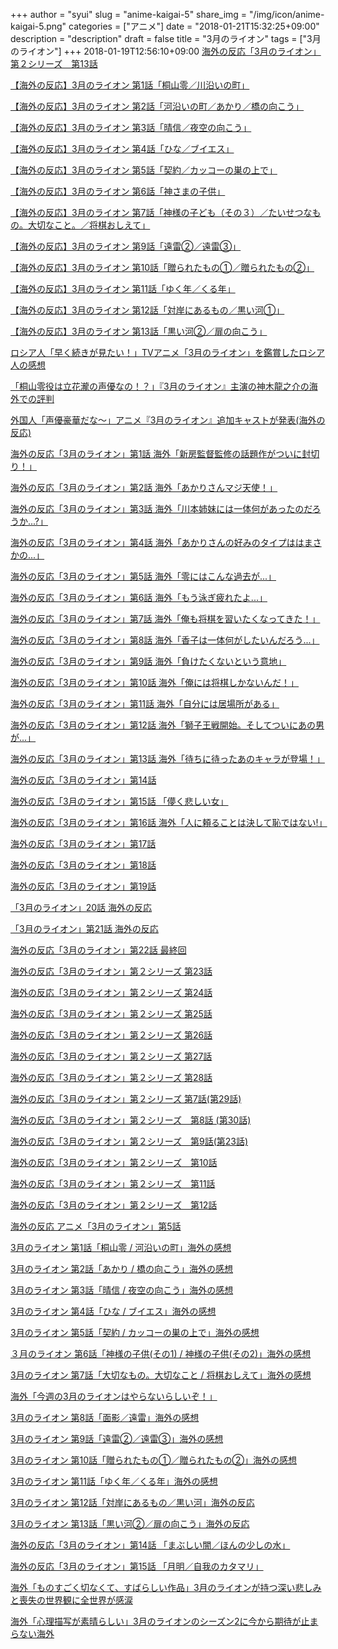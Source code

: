 +++
author = "syui"
slug = "anime-kaigai-5"
share_img = "/img/icon/anime-kaigai-5.png"
categories = ["アニメ"]
date = "2018-01-21T15:32:25+09:00"
description = "description"
draft = false
title = "3月のライオン"
tags = ["3月のライオン"]
+++
<span class="update-time">2018-01-19T12:56:10+09:00</span> <a href="http://honyakutyuihou.hatenablog.com/entry/2018/01/19/215610" rel="nofollow" target="_blank" title="海外の反応「3月のライオン」第２シリーズ　第13話">海外の反応「3月のライオン」第２シリーズ　第13話</a>



<a href="http://animetr.blog.fc2.com/blog-entry-132.html" rel="nofollow" target="_blank" title="【海外の反応】3月のライオン 第1話「桐山零／川沿いの町」">【海外の反応】3月のライオン 第1話「桐山零／川沿いの町」</a>

<a href="http://animetr.blog.fc2.com/blog-entry-138.html" rel="nofollow" target="_blank" title=" 【海外の反応】3月のライオン 第2話「河沿いの町／あかり／橋の向こう」"> 【海外の反応】3月のライオン 第2話「河沿いの町／あかり／橋の向こう」</a>

<a href="http://animetr.blog.fc2.com/blog-entry-144.html" rel="nofollow" target="_blank" title="【海外の反応】3月のライオン 第3話「晴信／夜空の向こう」">【海外の反応】3月のライオン 第3話「晴信／夜空の向こう」</a>

<a href="http://animetr.blog.fc2.com/blog-entry-149.html" rel="nofollow" target="_blank" title=" 【海外の反応】3月のライオン 第4話「ひな／ブイエス」"> 【海外の反応】3月のライオン 第4話「ひな／ブイエス」</a>

<a href="http://animetr.blog.fc2.com/blog-entry-155.html" rel="nofollow" target="_blank" title="【海外の反応】3月のライオン 第5話「契約／カッコーの巣の上で」">【海外の反応】3月のライオン 第5話「契約／カッコーの巣の上で」</a>

<a href="http://animetr.blog.fc2.com/blog-entry-160.html" rel="nofollow" target="_blank" title=" 【海外の反応】3月のライオン 第6話「神さまの子供」"> 【海外の反応】3月のライオン 第6話「神さまの子供」</a>

<a href="http://animetr.blog.fc2.com/blog-entry-165.html" rel="nofollow" target="_blank" title="【海外の反応】3月のライオン 第7話「神様の子ども（その３）／たいせつなもの。大切なこと。／将棋おしえて」">【海外の反応】3月のライオン 第7話「神様の子ども（その３）／たいせつなもの。大切なこと。／将棋おしえて」</a>

<a href="http://animetr.blog.fc2.com/blog-entry-178.html" rel="nofollow" target="_blank" title="【海外の反応】3月のライオン 第9話「遠雷②／遠雷③」">【海外の反応】3月のライオン 第9話「遠雷②／遠雷③」</a>

<a href="http://animetr.blog.fc2.com/blog-entry-186.html" rel="nofollow" target="_blank" title=" 【海外の反応】3月のライオン 第10話「贈られたもの①／贈られたもの②」"> 【海外の反応】3月のライオン 第10話「贈られたもの①／贈られたもの②」</a>

<a href="http://animetr.blog.fc2.com/blog-entry-192.html" rel="nofollow" target="_blank" title="【海外の反応】3月のライオン 第11話「ゆく年／くる年」">【海外の反応】3月のライオン 第11話「ゆく年／くる年」</a>

<a href="http://animetr.blog.fc2.com/blog-entry-201.html" rel="nofollow" target="_blank" title="【海外の反応】3月のライオン 第12話「対岸にあるもの／黒い河①」">【海外の反応】3月のライオン 第12話「対岸にあるもの／黒い河①」</a>

<a href="http://animetr.blog.fc2.com/blog-entry-202.html" rel="nofollow" target="_blank" title=" 【海外の反応】3月のライオン 第13話「黒い河②／扉の向こう」"> 【海外の反応】3月のライオン 第13話「黒い河②／扉の向こう」</a>

<a href="http://blog.livedoor.jp/sekaiminzoku/archives/49168398.html" rel="nofollow" target="_blank" title=" ロシア人「早く続きが見たい！」TVアニメ「3月のライオン」を鑑賞したロシア人の感想"> ロシア人「早く続きが見たい！」TVアニメ「3月のライオン」を鑑賞したロシア人の感想</a>

<a href="http://crazy-movie-freak.com/6204" rel="nofollow" target="_blank" title="「桐山零役は立花瀧の声優なの！？」『3月のライオン』主演の神木龍之介の海外での評判">「桐山零役は立花瀧の声優なの！？」『3月のライオン』主演の神木龍之介の海外での評判</a>

<a href="http://don32111.blog.fc2.com/blog-entry-392.html" rel="nofollow" target="_blank" title="外国人「声優豪華だな～」アニメ『3月のライオン』追加キャストが発表(海外の反応)">外国人「声優豪華だな～」アニメ『3月のライオン』追加キャストが発表(海外の反応)</a>

<a href="http://honyakutyuihou.hatenablog.com/entry/2016/10/09/094823" rel="nofollow" target="_blank" title="海外の反応「3月のライオン」第1話 海外「新房監督監修の話題作がついに封切り！」">海外の反応「3月のライオン」第1話 海外「新房監督監修の話題作がついに封切り！」</a>

<a href="http://honyakutyuihou.hatenablog.com/entry/2016/10/16/095458" rel="nofollow" target="_blank" title="海外の反応「3月のライオン」第2話 海外「あかりさんマジ天使！」">海外の反応「3月のライオン」第2話 海外「あかりさんマジ天使！」</a>

<a href="http://honyakutyuihou.hatenablog.com/entry/2016/10/23/144934" rel="nofollow" target="_blank" title="海外の反応「3月のライオン」第3話 海外「川本姉妹には一体何があったのだろうか...?」">海外の反応「3月のライオン」第3話 海外「川本姉妹には一体何があったのだろうか...?」</a>

<a href="http://honyakutyuihou.hatenablog.com/entry/2016/10/30/150629" rel="nofollow" target="_blank" title="海外の反応「3月のライオン」第4話 海外「あかりさんの好みのタイプははまさかの...」">海外の反応「3月のライオン」第4話 海外「あかりさんの好みのタイプははまさかの...」</a>

<a href="http://honyakutyuihou.hatenablog.com/entry/2016/11/06/135411" rel="nofollow" target="_blank" title="海外の反応「3月のライオン」第5話 海外「零にはこんな過去が...」">海外の反応「3月のライオン」第5話 海外「零にはこんな過去が...」</a>

<a href="http://honyakutyuihou.hatenablog.com/entry/2016/11/13/135159" rel="nofollow" target="_blank" title="海外の反応「3月のライオン」第6話 海外「もう泳ぎ疲れたよ...」">海外の反応「3月のライオン」第6話 海外「もう泳ぎ疲れたよ...」</a>

<a href="http://honyakutyuihou.hatenablog.com/entry/2016/11/20/223953" rel="nofollow" target="_blank" title="海外の反応「3月のライオン」第7話 海外「俺も将棋を習いたくなってきた！」">海外の反応「3月のライオン」第7話 海外「俺も将棋を習いたくなってきた！」</a>

<a href="http://honyakutyuihou.hatenablog.com/entry/2016/12/04/163215" rel="nofollow" target="_blank" title=" 海外の反応「3月のライオン」第8話 海外「香子は一体何がしたいんだろう...」"> 海外の反応「3月のライオン」第8話 海外「香子は一体何がしたいんだろう...」</a>

<a href="http://honyakutyuihou.hatenablog.com/entry/2016/12/11/163924" rel="nofollow" target="_blank" title="海外の反応「3月のライオン」第9話 海外「負けたくないという意地」">海外の反応「3月のライオン」第9話 海外「負けたくないという意地」</a>

<a href="http://honyakutyuihou.hatenablog.com/entry/2016/12/18/174440" rel="nofollow" target="_blank" title="海外の反応「3月のライオン」第10話 海外「俺には将棋しかないんだ！」">海外の反応「3月のライオン」第10話 海外「俺には将棋しかないんだ！」</a>

<a href="http://honyakutyuihou.hatenablog.com/entry/2016/12/25/201527" rel="nofollow" target="_blank" title="海外の反応「3月のライオン」第11話 海外「自分には居場所がある」">海外の反応「3月のライオン」第11話 海外「自分には居場所がある」</a>

<a href="http://honyakutyuihou.hatenablog.com/entry/2017/01/08/152447" rel="nofollow" target="_blank" title="海外の反応「3月のライオン」第12話 海外「獅子王戦開始。そしてついにあの男が...」">海外の反応「3月のライオン」第12話 海外「獅子王戦開始。そしてついにあの男が...」</a>

<a href="http://honyakutyuihou.hatenablog.com/entry/2017/01/15/154405" rel="nofollow" target="_blank" title="海外の反応「3月のライオン」第13話 海外「待ちに待ったあのキャラが登場！」">海外の反応「3月のライオン」第13話 海外「待ちに待ったあのキャラが登場！」</a>

<a href="http://honyakutyuihou.hatenablog.com/entry/2017/01/22/151303" rel="nofollow" target="_blank" title=" 海外の反応「3月のライオン」第14話"> 海外の反応「3月のライオン」第14話</a>

<a href="http://honyakutyuihou.hatenablog.com/entry/2017/01/29/170922" rel="nofollow" target="_blank" title="海外の反応「3月のライオン」第15話 「儚く悲しい女」">海外の反応「3月のライオン」第15話 「儚く悲しい女」</a>

<a href="http://honyakutyuihou.hatenablog.com/entry/2017/02/05/170826" rel="nofollow" target="_blank" title=" 海外の反応「3月のライオン」第16話 海外「人に頼ることは決して恥ではない!」"> 海外の反応「3月のライオン」第16話 海外「人に頼ることは決して恥ではない!」</a>

<a href="http://honyakutyuihou.hatenablog.com/entry/2017/02/12/125257" rel="nofollow" target="_blank" title="海外の反応「3月のライオン」第17話">海外の反応「3月のライオン」第17話</a>

<a href="http://honyakutyuihou.hatenablog.com/entry/2017/02/19/121011" rel="nofollow" target="_blank" title="海外の反応「3月のライオン」第18話">海外の反応「3月のライオン」第18話</a>

<a href="http://honyakutyuihou.hatenablog.com/entry/2017/02/26/140043" rel="nofollow" target="_blank" title="海外の反応「3月のライオン」第19話">海外の反応「3月のライオン」第19話</a>

<a href="http://honyakutyuihou.hatenablog.com/entry/2017/03/05/134619" rel="nofollow" target="_blank" title="「3月のライオン」20話 海外の反応">「3月のライオン」20話 海外の反応</a>

<a href="http://honyakutyuihou.hatenablog.com/entry/2017/03/12/131301" rel="nofollow" target="_blank" title="「3月のライオン」第21話 海外の反応">「3月のライオン」第21話 海外の反応</a>

<a href="http://honyakutyuihou.hatenablog.com/entry/2017/03/19/113527" rel="nofollow" target="_blank" title="海外の反応「3月のライオン」第22話 最終回">海外の反応「3月のライオン」第22話 最終回</a>

<a href="http://honyakutyuihou.hatenablog.com/entry/2017/10/16/202433" rel="nofollow" target="_blank" title="海外の反応「3月のライオン」第２シリーズ 第23話">海外の反応「3月のライオン」第２シリーズ 第23話</a>

<a href="http://honyakutyuihou.hatenablog.com/entry/2017/10/23/094230" rel="nofollow" target="_blank" title=" 海外の反応「3月のライオン」第２シリーズ 第24話"> 海外の反応「3月のライオン」第２シリーズ 第24話</a>

<a href="http://honyakutyuihou.hatenablog.com/entry/2017/10/29/214315" rel="nofollow" target="_blank" title=" 海外の反応「3月のライオン」第２シリーズ 第25話"> 海外の反応「3月のライオン」第２シリーズ 第25話</a>

<a href="http://honyakutyuihou.hatenablog.com/entry/2017/11/05/121238" rel="nofollow" target="_blank" title="海外の反応「3月のライオン」第２シリーズ 第26話">海外の反応「3月のライオン」第２シリーズ 第26話</a>

<a href="http://honyakutyuihou.hatenablog.com/entry/2017/11/13/110811" rel="nofollow" target="_blank" title=" 海外の反応「3月のライオン」第２シリーズ 第27話"> 海外の反応「3月のライオン」第２シリーズ 第27話</a>

<a href="http://honyakutyuihou.hatenablog.com/entry/2017/11/19/222809" rel="nofollow" target="_blank" title="海外の反応「3月のライオン」第２シリーズ 第28話">海外の反応「3月のライオン」第２シリーズ 第28話</a>

<a href="http://honyakutyuihou.hatenablog.com/entry/2017/11/26/172806" rel="nofollow" target="_blank" title=" 海外の反応「3月のライオン」第２シリーズ 第7話(第29話)"> 海外の反応「3月のライオン」第２シリーズ 第7話(第29話)</a>

<a href="http://honyakutyuihou.hatenablog.com/entry/2017/12/12/215007" rel="nofollow" target="_blank" title="海外の反応「3月のライオン」第２シリーズ　第8話 (第30話)">海外の反応「3月のライオン」第２シリーズ　第8話 (第30話)</a>

<a href="http://honyakutyuihou.hatenablog.com/entry/2017/12/21/093656" rel="nofollow" target="_blank" title="海外の反応「3月のライオン」第２シリーズ　第9話(第23話)">海外の反応「3月のライオン」第２シリーズ　第9話(第23話)</a>

<a href="http://honyakutyuihou.hatenablog.com/entry/2017/12/26/111216" rel="nofollow" target="_blank" title="海外の反応「3月のライオン」第２シリーズ　第10話">海外の反応「3月のライオン」第２シリーズ　第10話</a>

<a href="http://honyakutyuihou.hatenablog.com/entry/2017/12/29/204545" rel="nofollow" target="_blank" title="海外の反応「3月のライオン」第２シリーズ　第11話">海外の反応「3月のライオン」第２シリーズ　第11話</a>

<a href="http://honyakutyuihou.hatenablog.com/entry/2018/01/07/115839" rel="nofollow" target="_blank" title="海外の反応「3月のライオン」第２シリーズ　第12話">海外の反応「3月のライオン」第２シリーズ　第12話</a>

<a href="http://kaigaihorizon.blog.fc2.com/blog-entry-4.html" rel="nofollow" target="_blank" title="海外の反応 アニメ「3月のライオン」第5話">海外の反応 アニメ「3月のライオン」第5話</a>

<a href="http://www.anihon.com/entry/2016/11/12/175700" rel="nofollow" target="_blank" title="3月のライオン 第1話「桐山零 / 河沿いの町」海外の感想">3月のライオン 第1話「桐山零 / 河沿いの町」海外の感想</a>

<a href="http://www.anihon.com/entry/2016/11/12/203000" rel="nofollow" target="_blank" title="3月のライオン 第2話「あかり / 橋の向こう」海外の感想">3月のライオン 第2話「あかり / 橋の向こう」海外の感想</a>

<a href="http://www.anihon.com/entry/2016/11/15/011351" rel="nofollow" target="_blank" title="3月のライオン 第3話「晴信 / 夜空の向こう」海外の感想">3月のライオン 第3話「晴信 / 夜空の向こう」海外の感想</a>

<a href="http://www.anihon.com/entry/2016/11/15/015207" rel="nofollow" target="_blank" title="3月のライオン 第4話「ひな / ブイエス」海外の感想">3月のライオン 第4話「ひな / ブイエス」海外の感想</a>

<a href="http://www.anihon.com/entry/2016/11/15/024029" rel="nofollow" target="_blank" title="3月のライオン 第5話「契約 / カッコーの巣の上で」海外の感想">3月のライオン 第5話「契約 / カッコーの巣の上で」海外の感想</a>

<a href="http://www.anihon.com/entry/2016/11/15/105807" rel="nofollow" target="_blank" title="３月のライオン 第6話「神様の子供(その1) / 神様の子供(その2)」海外の感想">３月のライオン 第6話「神様の子供(その1) / 神様の子供(その2)」海外の感想</a>

<a href="http://www.anihon.com/entry/2016/11/20/140032" rel="nofollow" target="_blank" title="3月のライオン 第7話「大切なもの。大切なこと / 将棋おしえて」海外の感想">3月のライオン 第7話「大切なもの。大切なこと / 将棋おしえて」海外の感想</a>

<a href="http://www.anihon.com/entry/2016/11/21/130704" rel="nofollow" target="_blank" title="海外「今週の3月のライオンはやらないらしいぞ！」">海外「今週の3月のライオンはやらないらしいぞ！」</a>

<a href="http://www.anihon.com/entry/2016/12/04/075100" rel="nofollow" target="_blank" title="3月のライオン 第8話「面影／遠雷」海外の感想">3月のライオン 第8話「面影／遠雷」海外の感想</a>

<a href="http://www.anihon.com/entry/2016/12/11/100000" rel="nofollow" target="_blank" title="3月のライオン 第9話「遠雷②／遠雷③」海外の感想">3月のライオン 第9話「遠雷②／遠雷③」海外の感想</a>

<a href="http://www.anihon.com/entry/2016/12/18/070000" rel="nofollow" target="_blank" title="3月のライオン 第10話「贈られたもの①／贈られたもの②」海外の感想">3月のライオン 第10話「贈られたもの①／贈られたもの②」海外の感想</a>

<a href="http://www.anihon.com/entry/2016/12/25/080000" rel="nofollow" target="_blank" title="3月のライオン 第11話「ゆく年／くる年」海外の感想">3月のライオン 第11話「ゆく年／くる年」海外の感想</a>

<a href="http://www.anihon.com/entry/2017/01/08/133000" rel="nofollow" target="_blank" title="3月のライオン 第12話「対岸にあるもの／黒い河」海外の反応">3月のライオン 第12話「対岸にあるもの／黒い河」海外の反応</a>

<a href="http://www.anihon.com/entry/2017/01/15/130000" rel="nofollow" target="_blank" title="3月のライオン 第13話「黒い河②／扉の向こう」海外の反応">3月のライオン 第13話「黒い河②／扉の向こう」海外の反応</a>

<a href="http://www.anihon.com/entry/2017/01/22/130000" rel="nofollow" target="_blank" title="海外の反応「3月のライオン」第14話 「まぶしい闇／ほんの少しの水」">海外の反応「3月のライオン」第14話 「まぶしい闇／ほんの少しの水」</a>

<a href="http://www.anihon.com/entry/2017/01/29/160000" rel="nofollow" target="_blank" title="海外の反応「3月のライオン」第15話 「月明／自我のカタマリ」">海外の反応「3月のライオン」第15話 「月明／自我のカタマリ」</a>

<a href="http://www.kattobi-japan.com/archives/10758597.html" rel="nofollow" target="_blank" title="海外「ものすごく切なくて、すばらしい作品」3月のライオンが持つ深い悲しみと喪失の世界観に全世界が感涙">海外「ものすごく切なくて、すばらしい作品」3月のライオンが持つ深い悲しみと喪失の世界観に全世界が感涙</a>

<a href="http://www.kattobi-japan.com/archives/14062592.html" rel="nofollow" target="_blank" title="海外「心理描写が素晴らしい」3月のライオンのシーズン2に今から期待が止まらない海外">海外「心理描写が素晴らしい」3月のライオンのシーズン2に今から期待が止まらない海外</a>
